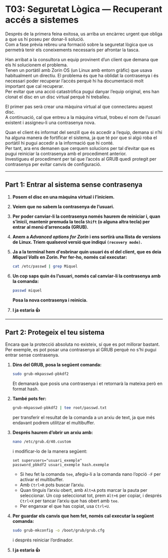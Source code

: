 # T03: Seguretat Lògica — Recuperant accés a sistemes

Després de la primera feina exitosa, us arriba un encàrrec urgent que obliga a que us hi poseu per donar-li solució.  
Com a fase prèvia rebreu una formació sobre la seguretat lògica que us permetrà tenir els coneixements necessaris per afrontar la tasca.

Han arribat a la consultora un equip provinent d’un client que demana que els hi solucionem el problema.  
Tenen un portàtil amb Zorin OS (un Linux amb entorn gràfic) que usava habitualment un directiu. El problema és que ha oblidat la contrasenya i és necessari poder recuperar l’accés perquè hi ha documentació molt important que cal recuperar.  
Per evitar que una acció catastròfica pugui danyar l’equip original, ens han clonat el disc en un disc virtual perquè hi treballeu.

El primer pas serà crear una màquina virtual al que connectareu aquest disc.  
A continuació, cal que entreu a la màquina virtual, trobeu el nom de l’usuari existent i assigneu-li una contrasenya nova.

Quan el client és informat del senzill que és accedir a l’equip, demana si n’hi ha alguna manera de fortificar el sistema, ja que té por que si algú roba el portàtil hi pugui accedir a la informació que hi conté.  
Per tant, ara ens demanen que cerquem solucions per tal d’evitar que es pugui reiniciar la contrasenya amb el procediment anterior.  
Investigueu el procediment per tal que l’accés al GRUB quedi protegit per contrasenya per evitar canvis de configuració.

---

## Part 1: Entrar al sistema sense contrasenya

1. **Posem el disc en una màquina virtual i l’iniciem.**

2. **Veiem que no sabem la contrasenya de l’usuari.**

3. **Per poder canviar-li la contrasenya només haurem de reiniciar i, quan s’iniciï, mantenir premuda la tecla `Shift` (o alguna altra tecla) per entrar al menú d’arrencada (GRUB).**

4. **Anem a _Advanced options for Zorin_ i ens sortirà una llista de versions de Linux. Triem qualsevol versió que indiqui `(recovery mode)`.**

5. **Ja a la terminal hem d'esbrinar quin usuari és el del client, que es deia _Miquel Valls_ en Zorin. Per fer-ho, només cal executar:**
    ```bash
    cat /etc/passwd | grep Miquel
    ```

6. **Un cop saps quin és l’usuari, només cal canviar-li la contrasenya amb la comanda:**
    ```bash
    passwd miquel
    ```
    **Posa la nova contrasenya i reinicia.**

7. **I ja estaria 👍**

---

## Part 2: Protegeix el teu sistema

Encara que la protecció absoluta no existeix, sí que es pot millorar bastant.  
Per exemple, es pot posar una contrasenya al GRUB perquè no s’hi pugui entrar sense contrasenya.

1. **Dins del GRUB, posa la següent comanda:**
    ```bash
    sudo grub-mkpasswd-pbkdf2
    ```
    Et demanarà que posis una contrasenya i et retornarà la mateixa però en format hash.

2. **També pots fer:**
    ```bash
    grub-mkpasswd-pbkdf2 | tee root/passwd.txt
    ```
    per transferir el resultat de la comanda a un arxiu de text, ja que més endavant podrem utilitzar el multibuffer.

3. **Després haurem d’obrir un arxiu amb:**
    ```bash
    nano /etc/grub.d/40.custom
    ```
    i modificar-lo de la manera següent:
    ```
    set superusers="usuari_exemple"
    password_pbkdf2 usuari_exemple hash.exemple
    ```

    - Si heu fet la comanda `tee`, afegiu-li a la comanda nano l’opció `-F` per activar el multibuffer.
    - Amb `Ctrl+R` pots buscar l’arxiu.
    - Quan tinguis l’arxiu obert, amb `Alt+A` pots marcar la pauta per seleccionar. Un cop seleccionat tot, prem `Alt+6` per copiar, i després `Ctrl+X` per tancar l’arxiu que has obert amb `tee`.
    - Per enganxar el que has copiat, usa `Ctrl+U`.

4. **Per guardar els canvis que hem fet, només cal executar la següent comanda:**
    ```bash
    sudo grub-mkconfig -o /boot/grub/grub.cfg
    ```
    i després reiniciar l’ordinador.

5. **I ja estaria 👍**
